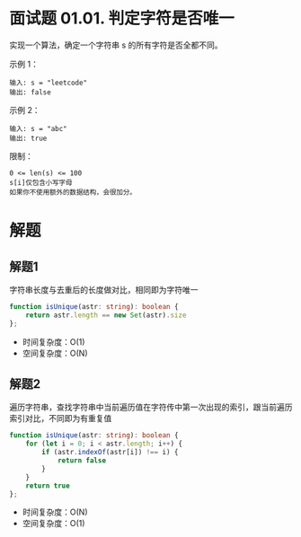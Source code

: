 # 面试题 01.01. 判定字符是否唯一
实现一个算法，确定一个字符串 s 的所有字符是否全都不同。

示例 1：

```
输入: s = "leetcode"
输出: false 
```

示例 2：

```
输入: s = "abc"
输出: true
```

限制：

```
0 <= len(s) <= 100
s[i]仅包含小写字母
如果你不使用额外的数据结构，会很加分。
```

# 解题
## 解题1
字符串长度与去重后的长度做对比，相同即为字符唯一
```ts
function isUnique(astr: string): boolean {
    return astr.length == new Set(astr).size
};
```
- 时间复杂度：O(1)
- 空间复杂度：O(N)

## 解题2
遍历字符串，查找字符串中当前遍历值在字符传中第一次出现的索引，跟当前遍历索引对比，不同即为有重复值
```ts
function isUnique(astr: string): boolean {
    for (let i = 0; i < astr.length; i++) {
        if (astr.indexOf(astr[i]) !== i) {
            return false
        }
    }
    return true
};
```
- 时间复杂度：O(N)
- 空间复杂度：O(1)


